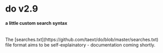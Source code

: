 # do v2.9
#### a little custom search syntax
<br>
The [searches.txt](https://github.com/taext/do/blob/master/searches.txt) file format aims to be self-explainatory - documentation coming shortly.
